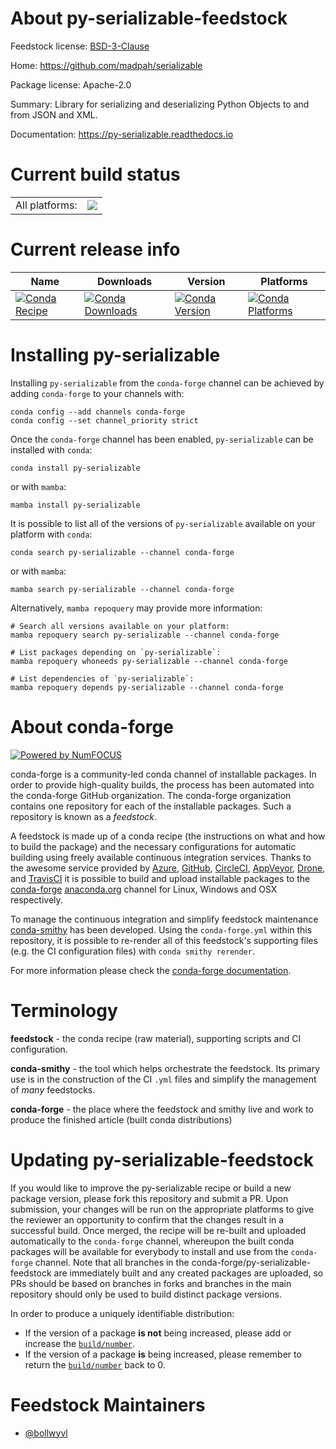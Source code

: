About py-serializable-feedstock
===============================

Feedstock license: [BSD-3-Clause](https://github.com/conda-forge/py-serializable-feedstock/blob/main/LICENSE.txt)

Home: https://github.com/madpah/serializable

Package license: Apache-2.0

Summary: Library for serializing and deserializing Python Objects to and from JSON and XML.

Documentation: https://py-serializable.readthedocs.io

Current build status
====================


<table><tr><td>All platforms:</td>
    <td>
      <a href="https://dev.azure.com/conda-forge/feedstock-builds/_build/latest?definitionId=18915&branchName=main">
        <img src="https://dev.azure.com/conda-forge/feedstock-builds/_apis/build/status/py-serializable-feedstock?branchName=main">
      </a>
    </td>
  </tr>
</table>

Current release info
====================

| Name | Downloads | Version | Platforms |
| --- | --- | --- | --- |
| [![Conda Recipe](https://img.shields.io/badge/recipe-py--serializable-green.svg)](https://anaconda.org/conda-forge/py-serializable) | [![Conda Downloads](https://img.shields.io/conda/dn/conda-forge/py-serializable.svg)](https://anaconda.org/conda-forge/py-serializable) | [![Conda Version](https://img.shields.io/conda/vn/conda-forge/py-serializable.svg)](https://anaconda.org/conda-forge/py-serializable) | [![Conda Platforms](https://img.shields.io/conda/pn/conda-forge/py-serializable.svg)](https://anaconda.org/conda-forge/py-serializable) |

Installing py-serializable
==========================

Installing `py-serializable` from the `conda-forge` channel can be achieved by adding `conda-forge` to your channels with:

```
conda config --add channels conda-forge
conda config --set channel_priority strict
```

Once the `conda-forge` channel has been enabled, `py-serializable` can be installed with `conda`:

```
conda install py-serializable
```

or with `mamba`:

```
mamba install py-serializable
```

It is possible to list all of the versions of `py-serializable` available on your platform with `conda`:

```
conda search py-serializable --channel conda-forge
```

or with `mamba`:

```
mamba search py-serializable --channel conda-forge
```

Alternatively, `mamba repoquery` may provide more information:

```
# Search all versions available on your platform:
mamba repoquery search py-serializable --channel conda-forge

# List packages depending on `py-serializable`:
mamba repoquery whoneeds py-serializable --channel conda-forge

# List dependencies of `py-serializable`:
mamba repoquery depends py-serializable --channel conda-forge
```


About conda-forge
=================

[![Powered by
NumFOCUS](https://img.shields.io/badge/powered%20by-NumFOCUS-orange.svg?style=flat&colorA=E1523D&colorB=007D8A)](https://numfocus.org)

conda-forge is a community-led conda channel of installable packages.
In order to provide high-quality builds, the process has been automated into the
conda-forge GitHub organization. The conda-forge organization contains one repository
for each of the installable packages. Such a repository is known as a *feedstock*.

A feedstock is made up of a conda recipe (the instructions on what and how to build
the package) and the necessary configurations for automatic building using freely
available continuous integration services. Thanks to the awesome service provided by
[Azure](https://azure.microsoft.com/en-us/services/devops/), [GitHub](https://github.com/),
[CircleCI](https://circleci.com/), [AppVeyor](https://www.appveyor.com/),
[Drone](https://cloud.drone.io/welcome), and [TravisCI](https://travis-ci.com/)
it is possible to build and upload installable packages to the
[conda-forge](https://anaconda.org/conda-forge) [anaconda.org](https://anaconda.org/)
channel for Linux, Windows and OSX respectively.

To manage the continuous integration and simplify feedstock maintenance
[conda-smithy](https://github.com/conda-forge/conda-smithy) has been developed.
Using the ``conda-forge.yml`` within this repository, it is possible to re-render all of
this feedstock's supporting files (e.g. the CI configuration files) with ``conda smithy rerender``.

For more information please check the [conda-forge documentation](https://conda-forge.org/docs/).

Terminology
===========

**feedstock** - the conda recipe (raw material), supporting scripts and CI configuration.

**conda-smithy** - the tool which helps orchestrate the feedstock.
                   Its primary use is in the construction of the CI ``.yml`` files
                   and simplify the management of *many* feedstocks.

**conda-forge** - the place where the feedstock and smithy live and work to
                  produce the finished article (built conda distributions)


Updating py-serializable-feedstock
==================================

If you would like to improve the py-serializable recipe or build a new
package version, please fork this repository and submit a PR. Upon submission,
your changes will be run on the appropriate platforms to give the reviewer an
opportunity to confirm that the changes result in a successful build. Once
merged, the recipe will be re-built and uploaded automatically to the
`conda-forge` channel, whereupon the built conda packages will be available for
everybody to install and use from the `conda-forge` channel.
Note that all branches in the conda-forge/py-serializable-feedstock are
immediately built and any created packages are uploaded, so PRs should be based
on branches in forks and branches in the main repository should only be used to
build distinct package versions.

In order to produce a uniquely identifiable distribution:
 * If the version of a package **is not** being increased, please add or increase
   the [``build/number``](https://docs.conda.io/projects/conda-build/en/latest/resources/define-metadata.html#build-number-and-string).
 * If the version of a package **is** being increased, please remember to return
   the [``build/number``](https://docs.conda.io/projects/conda-build/en/latest/resources/define-metadata.html#build-number-and-string)
   back to 0.

Feedstock Maintainers
=====================

* [@bollwyvl](https://github.com/bollwyvl/)


